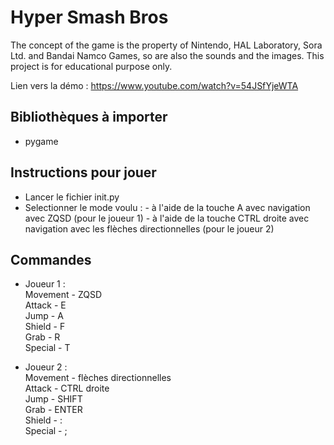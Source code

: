 # Hyper Smash Bros

The concept of the game is the property of Nintendo, HAL Laboratory, Sora Ltd. and Bandai Namco Games, so are also the sounds and the images.
This project is for educational purpose only.

Lien vers la démo : https://www.youtube.com/watch?v=54JSfYjeWTA 

## Bibliothèques à importer

- pygame

## Instructions pour jouer

- Lancer le fichier init.py
- Selectionner le mode voulu :
        - à l'aide de la touche A avec navigation avec ZQSD (pour le joueur 1)
        - à l'aide de la touche CTRL droite avec navigation avec les flèches directionnelles (pour le joueur 2)

## Commandes

- Joueur 1 :\
        Movement - ZQSD\
        Attack - E\
        Jump - A\
        Shield - F\
        Grab - R\
        Special - T

- Joueur 2 :\
        Movement - flèches directionnelles\
        Attack - CTRL droite\
        Jump - SHIFT\
        Grab - ENTER\
        Shield - :\
        Special - ;
